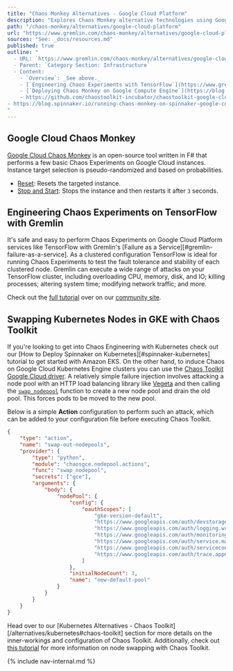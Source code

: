 ```yaml
---
title: "Chaos Monkey Alternatives - Google Cloud Platform"
description: "Explores Chaos Monkey alternative technologies using Google Cloud Platform."
path: "/chaos-monkey/alternatives/google-cloud-platform"
url: "https://www.gremlin.com/chaos-monkey/alternatives/google-cloud-platform"
sources: "See: _docs/resources.md"
published: true
outline: "
  - URL: `https://www.gremlin.com/chaos-monkey/alternatives/google-cloud-platform`
  - Parent: `Category Section: Infrastructure`
  - Content:
    - `Overview`: _See above._
    - [`Engineering Chaos Experiments with TensorFlow`](https://www.gremlin.com/community/tutorials/how-to-install-distributed-tensorflow-on-gcp-and-perform-chaos-engineering-experiments/): Overview of using Gremlin and distributed TensorFlow cluster on `Google Cloud Platform` to perform Chaos experiments.
    - [`Deploying Chaos Monkey on Google Compute Engine`](https://blog.spinnaker.io/running-chaos-monkey-on-spinnaker-google-compute-engine-gce-155dc52f20ef): Tutorial for integrating Chaos Monkey within `Google Compute Engine` using `Spinnaker` and `Golang`.
    - https://github.com/chaostoolkit-incubator/chaostoolkit-google-cloud
- https://blog.spinnaker.io/running-chaos-monkey-on-spinnaker-google-compute-engine-gce-155dc52f20ef
"
---
```


## Google Cloud Chaos Monkey

[Google Cloud Chaos Monkey](https://github.com/dkholod/GoogleCloudChaosMonkey) is an open-source tool written in F# that performs a few basic Chaos Experiments on Google Cloud instances.  Instance target selection is pseudo-randomized and based on probabilities.

- [Reset](https://github.com/dkholod/GoogleCloudChaosMonkey/blob/master/GoogleCloudChaosMonkey/GoogleCloud.fs#L27-L32): Resets the targeted instance.
- [Stop and Start](https://github.com/dkholod/GoogleCloudChaosMonkey/blob/master/GoogleCloudChaosMonkey/GoogleCloud.fs#L34-L44): Stops the instance and then restarts it after `3` seconds.

## Engineering Chaos Experiments on TensorFlow with Gremlin

It's safe and easy to perform Chaos Experiments on Google Cloud Platform services like TensorFlow with Gremlin's [Failure as a Service][#gremlin-failure-as-a-service].  As a clustered configuration TensorFlow is ideal for running Chaos Experiments to test the fault tolerance and stability of each clustered node.  Gremlin can execute a wide range of attacks on your TensorFlow cluster, including overloading CPU, memory, disk, and IO; killing processes; altering system time; modifying network traffic; and more.

Check out the [full tutorial](https://www.gremlin.com/community/tutorials/how-to-install-distributed-tensorflow-on-gcp-and-perform-chaos-engineering-experiments/) over on our [community site](https://www.gremlin.com/community/).

## Swapping Kubernetes Nodes in GKE with Chaos Toolkit

If you're looking to get into Chaos Engineering with Kubernetes check out our [How to Deploy Spinnaker on Kubernetes][#spinnaker-kubernetes] tutorial to get started with Amazon EKS.  On the other hand, to induce Chaos on Google Cloud Kubernetes Engine clusters you can use the [Chaos Toolkit Google Cloud driver](https://github.com/chaostoolkit-incubator/chaostoolkit-google-cloud).  A relatively simple failure injection involves attacking a node pool with an HTTP load balancing library like [Vegeta](https://github.com/tsenart/vegeta) and then calling the [`swap_nodepool`](https://docs.chaostoolkit.org/drivers/gce/#swap_nodepool) function to create a new node pool and drain the old pool.  This forces pods to be moved to the new pool.

Below is a simple **Action** configuration to perform such an attack, which can be added to your configuration file before executing Chaos Toolkit.

```json
{
    "type": "action",
    "name": "swap-out-nodepools",
    "provider": {
        "type": "python",
        "module": "chaosgce.nodepool.actions",
        "func": "swap_nodepool",
        "secrets": ["gce"],
        "arguments": {
            "body": {
                "nodePool": {
                    "config": { 
                        "oauthScopes": [
                            "gke-version-default",
                            "https://www.googleapis.com/auth/devstorage.read_only",
                            "https://www.googleapis.com/auth/logging.write",
                            "https://www.googleapis.com/auth/monitoring",
                            "https://www.googleapis.com/auth/service.management.readonly",
                            "https://www.googleapis.com/auth/servicecontrol",
                            "https://www.googleapis.com/auth/trace.append"
                        ]
                    },
                    "initialNodeCount": 3,
                    "name": "new-default-pool"
                }
            }
        }
    }
}
```

Head over to our [Kubernetes Alternatives - Chaos Toolkit][/alternatives/kubernetes#chaos-toolkit] section for more details on the inner-workings and configuration of Chaos Toolkit.  Additionally, check out [this tutorial](https://medium.com/chaosiq/observing-the-impact-of-swapping-nodes-in-gke-with-chaos-engineering-ce5cf9b5fbc6) for more information on node swapping with Chaos Toolkit.

{% include nav-internal.md %}